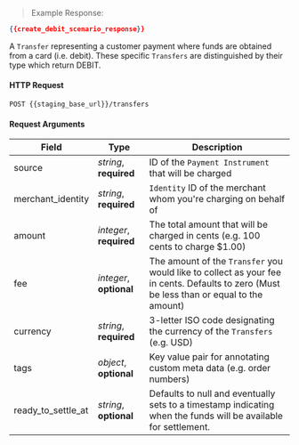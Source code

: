 

> Example Response:

```json
{{create_debit_scenario_response}}
```

A `Transfer` representing a customer payment where funds are obtained from a
card (i.e. debit). These specific `Transfers` are distinguished by their type
which return DEBIT.

#### HTTP Request

`POST {{staging_base_url}}/transfers`

#### Request Arguments

Field | Type | Description
----- | ---- | -----------
source | *string*, **required** | ID of the `Payment Instrument` that will be charged
merchant_identity | *string*, **required** | `Identity` ID of the merchant whom you're charging on behalf of
amount | *integer*, **required** | The total amount that will be charged in cents (e.g. 100 cents to charge $1.00)
fee | *integer*, **optional** | The amount of the `Transfer` you would like to collect as your fee in cents. Defaults to zero (Must be less than or equal to the amount)
currency | *string*, **required** | 3-letter ISO code designating the currency of the `Transfers` (e.g. USD)
tags | *object*, **optional** | Key value pair for annotating custom meta data (e.g. order numbers)
ready_to_settle_at | *string*, **optional** | Defaults to null and eventually sets to a timestamp indicating when the funds will be available for settlement.